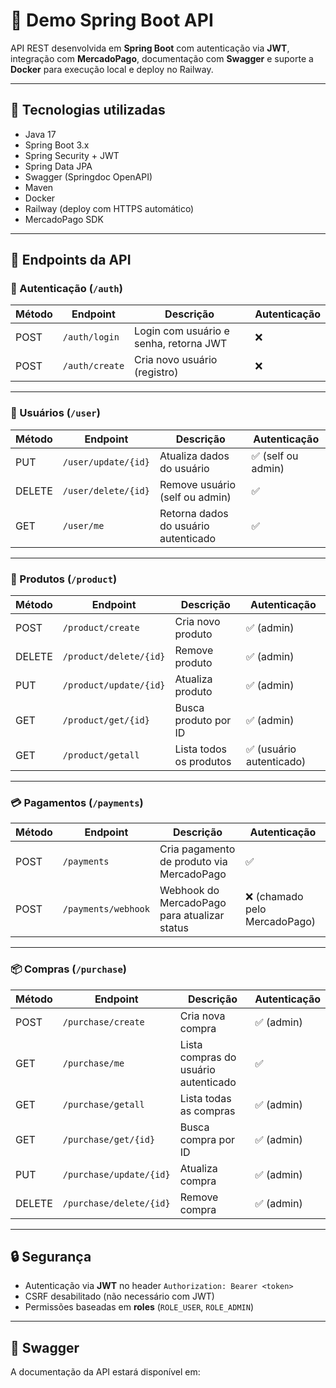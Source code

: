 # 🚀 Demo Spring Boot API

API REST desenvolvida em **Spring Boot** com autenticação via **JWT**, integração com **MercadoPago**, documentação com **Swagger** e suporte a **Docker** para execução local e deploy no Railway.

---

## 📌 Tecnologias utilizadas
- Java 17
- Spring Boot 3.x
- Spring Security + JWT
- Spring Data JPA
- Swagger (Springdoc OpenAPI)
- Maven
- Docker
- Railway (deploy com HTTPS automático)
- MercadoPago SDK

---

## 📖 Endpoints da API

### 🔑 Autenticação (`/auth`)
| Método | Endpoint       | Descrição                        | Autenticação |
|--------|----------------|----------------------------------|--------------|
| POST   | `/auth/login`  | Login com usuário e senha, retorna JWT | ❌ |
| POST   | `/auth/create` | Cria novo usuário (registro)     | ❌ |

---

### 👤 Usuários (`/user`)
| Método | Endpoint              | Descrição                                | Autenticação |
|--------|-----------------------|------------------------------------------|--------------|
| PUT    | `/user/update/{id}`   | Atualiza dados do usuário                 | ✅ (self ou admin) |
| DELETE | `/user/delete/{id}`   | Remove usuário (self ou admin)            | ✅ |
| GET    | `/user/me`            | Retorna dados do usuário autenticado      | ✅ |

---

### 🛒 Produtos (`/product`)
| Método | Endpoint              | Descrição                                | Autenticação |
|--------|-----------------------|------------------------------------------|--------------|
| POST   | `/product/create`     | Cria novo produto                         | ✅ (admin) |
| DELETE | `/product/delete/{id}`| Remove produto                            | ✅ (admin) |
| PUT    | `/product/update/{id}`| Atualiza produto                          | ✅ (admin) |
| GET    | `/product/get/{id}`   | Busca produto por ID                      | ✅ (admin) |
| GET    | `/product/getall`     | Lista todos os produtos                   | ✅ (usuário autenticado) |

---

### 💳 Pagamentos (`/payments`)
| Método | Endpoint              | Descrição                                | Autenticação |
|--------|-----------------------|------------------------------------------|--------------|
| POST   | `/payments`           | Cria pagamento de produto via MercadoPago | ✅ |
| POST   | `/payments/webhook`   | Webhook do MercadoPago para atualizar status | ❌ (chamado pelo MercadoPago) |

---

### 📦 Compras (`/purchase`)
| Método | Endpoint              | Descrição                                | Autenticação |
|--------|-----------------------|------------------------------------------|--------------|
| POST   | `/purchase/create`    | Cria nova compra                         | ✅ (admin) |
| GET    | `/purchase/me`        | Lista compras do usuário autenticado      | ✅ |
| GET    | `/purchase/getall`    | Lista todas as compras                    | ✅ (admin) |
| GET    | `/purchase/get/{id}`  | Busca compra por ID                       | ✅ (admin) |
| PUT    | `/purchase/update/{id}`| Atualiza compra                          | ✅ (admin) |
| DELETE | `/purchase/delete/{id}`| Remove compra                            | ✅ (admin) |

---

## 🔒 Segurança
- Autenticação via **JWT** no header `Authorization: Bearer <token>`
- CSRF desabilitado (não necessário com JWT)
- Permissões baseadas em **roles** (`ROLE_USER`, `ROLE_ADMIN`)

---

## 📜 Swagger
A documentação da API estará disponível em:
